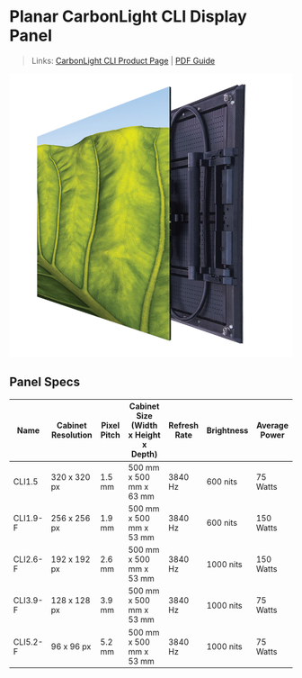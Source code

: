 # Planar CarbonLight CLI Display Panel

> Links: [CarbonLight CLI Product Page](https://www.planar.com/products/led-video-walls/carbonlight/cli/) | [PDF Guide](https://www.planar.com/products/led-video-walls/carbonlight/cli/cli-specifications/planar-carbonlight-cli15/?f=Planar%20CarbonLight%20CLI1.5.pdf)

![CarbonLight CLI](Planar-CarbonLight-CLI.png)

## Panel Specs

| Name         | Cabinet Resolution | Pixel Pitch | Cabinet Size (Width x Height x Depth) | Refresh Rate | Brightness | Average Power |
|--------------|--------------------|-------------|---------------------------------------|--------------|------------|---------------|
| CLI1.5       | 320 x 320 px       | 1.5 mm      | 500 mm x 500 mm x 63 mm               | 3840 Hz      |  600 nits  |  75 Watts     |
| CLI1.9-F     | 256 x 256 px       | 1.9 mm      | 500 mm x 500 mm x 53 mm               | 3840 Hz      |  600 nits  | 150 Watts     |
| CLI2.6-F     | 192 x 192 px       | 2.6 mm      | 500 mm x 500 mm x 53 mm               | 3840 Hz      | 1000 nits  | 150 Watts     |
| CLI3.9-F     | 128 x 128 px       | 3.9 mm      | 500 mm x 500 mm x 53 mm               | 3840 Hz      | 1000 nits  |  75 Watts     |
| CLI5.2-F     |  96 x  96 px       | 5.2 mm      | 500 mm x 500 mm x 53 mm               | 3840 Hz      | 1000 nits  |  75 Watts     |
